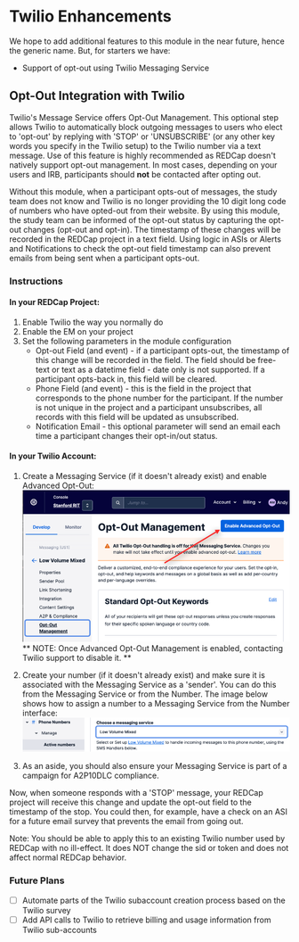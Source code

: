 # Twilio Enhancements

We hope to add additional features to this module in the near future, hence the generic name.  But, for starters we have:

- Support of opt-out using Twilio Messaging Service



## Opt-Out Integration with Twilio

Twilio's Message Service offers Opt-Out Management.  This optional step allows Twilio to automatically block outgoing messages to users who elect to 'opt-out' by replying with 'STOP' or 'UNSUBSCRIBE' (or any other key words you specify in the Twilio setup) to the Twilio number via a text message.  Use of this feature is highly recommended as REDCap doesn't natively support opt-out management. In most cases, depending on your users and IRB, participants should **not** be contacted after opting out.

Without this module, when a participant opts-out of messages, the study team does not know and Twilio is no longer providing the 10 digit long code of numbers who have opted-out from their website.  By using this module, the study team can be informed of the opt-out status by capturing the opt-out changes (opt-out and opt-in). The timestamp of these changes will be recorded in the REDCap project in a text field.  Using logic in ASIs or Alerts and Notifications to check the opt-out field timestamp can also prevent emails from being sent when a participant opts-out.

### Instructions

#### In your REDCap Project:
1. Enable Twilio the way you normally do
2. Enable the EM on your project
3. Set the following parameters in the module configuration
   - Opt-out Field (and event) - if a participant opts-out, the timestamp of this change will be recorded in the field.  The field should be free-text or text as a datetime field - date only is not supported.  If a participant opts-back in, this field will be cleared.
   - Phone Field (and event) - this is the field in the project that corresponds to the phone number for the participant.  If the number is not unique in the project and a participant unsubscribes, all records with this field will be updated as unsubscribed.
   - Notification Email - this optional parameter will send an email each time a participant changes their opt-in/out status.

#### In your Twilio Account:
1. Create a Messaging Service (if it doesn't already exist) and enable Advanced Opt-Out:
    ![Enable Advanced Opt-Out](images/enable_advanced_opt_out.png)
** NOTE: Once Advanced Opt-Out Management is enabled, contacting Twilio support to disable it. **

2. Create your number (if it doesn't already exist) and make sure it is associated with the Messaging Service as a 'sender'.  You can do this from the Messaging Service or from the Number.  The image below shows how to assign a number to a Messaging Service from the Number interface:
    ![Place number in Messaging Service](images/set_messaging_service.png)

3. As an aside, you should also ensure your Messaging Service is part of a campaign for A2P10DLC compliance.

Now, when someone responds with a 'STOP' message, your REDCap project will receive this change and update the opt-out field to the timestamp of the stop.  You could then, for example, have a check on an ASI for a future email survey that prevents the email from going out.

Note: You should be able to apply this to an existing Twilio number used by REDCap with no ill-effect.  It does NOT change the sid or token and does not affect normal REDCap behavior.

### Future Plans
- [ ] Automate parts of the Twilio subaccount creation process based on the Twilio survey
- [ ] Add API calls to Twilio to retrieve billing and usage information from Twilio sub-accounts
